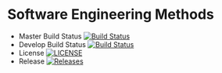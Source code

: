 # Software Engineering Methods

- Master Build Status [![Build Status](https://travis-ci.org/BhoneHtutKyaw/DevOps.svg?branch=master)](https://travis-ci.org/BhoneHtutKyaw/DevOps)
- Develop Build Status [![Build Status](https://travis-ci.org/BhoneHtutKyaw/DevOps.svg?branch=develop)](https://travis-ci.org/BhoneHtutKyaw/DevOps)
- License [![LICENSE](https://img.shields.io/github/license/BhoneHtutKyaw/DevOps.svg?style=flat-square)](https://github.com/BhoneHtutKyaw/DevOps/blob/master/LICENSE)
- Release [![Releases](https://img.shields.io/github/release/BhoneHtutKyaw/DevOps/all.svg?style=flat-square)](https://github.com/BhoneHtutKyaw/DevOps/releases)